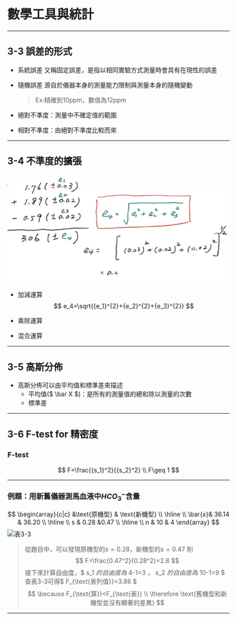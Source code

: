 # 數學工具與統計

---

## 3-3 誤差的形式

* 系統誤差
  又稱固定誤差，是指以相同實驗方式測量時會具有在現性的誤差
* 隨機誤差
  源自於儀器本身的測量能力限制與測量本身的隨機變動
  >Ex:精確到10ppm，數值為12ppm

* 絕對不準度：測量中不確定值的範圍
* 相對不準度：由絕對不準度比較而來
<!--公式-->

---

## 3-4 不準度的擴張

![加減範例](file/螢幕快照%202022-10-06%2014-00-32.png)

* 加減運算
  $$ e_4=\sqrt{{e_1}^{2}+{e_2}^{2}+{e_3}^{2}} $$
* 乘除運算

* 混合運算
  
---

## 3-5 高斯分佈
<!-- 補課本的高斯分佈圖 -->
<!-- 多了解一下半高寬 -->
* 高斯分佈可以由平均值和標準差來描述
  * 平均值($ \bar X $)：是所有的測量值的總和除以測量的次數
  * 標準差

---

## 3-6 F-test for 精密度

### F-test

$$
F=\frac{{s_1}^2}{{s_2}^2} \\
F\geq 1
$$

---

### 例題：用新舊儀器測馬血液中${HCO_3}^{-}$含量

$$
\begin{array}{c|c}
   &\text{原機型} & \text{新機型} \\
  \hline \\
  \bar{x}& 36.14 & 36.20 \\
  \hline \\
  s & 0.28 &0.47 \\
  \hline \\
  n & 10 & 4
\end{array}
$$
![表3-3](./file/IMG_20221027_141012.jpg)
> 從題目中，可以發現原機型的$s=0.28$，新機型的$s=0.47$
> 則
> $$ F=\frac{0.47^2}{0.28^2}=2.8 $$
> 接下來計算自由度，$ s_1 $的自由度為$ 4-1=3 $，$ s_2 $的自由度為$ 10-1=9 $
> 查表3-3可得$ F_{\text{表列值}}=3.86 $
> $$
> \because F_{\text{算}}<F_{\text{表}} \\
> \therefore \text{舊機型和新機型並沒有顯著的差異}
> $$

---

